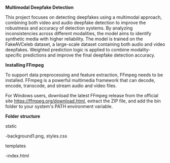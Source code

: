 **Multimodal Deepfake Detection**

This project focuses on detecting deepfakes using a multimodal approach, combining both video and audio deepfake detection to improve the robustness and accuracy of detection systems. By analyzing inconsistencies across different modalities, the model aims to identify synthetic media with higher reliability. The model is trained on the FakeAVCeleb dataset, a large-scale dataset containing both audio and video deepfakes. Weighted prediction logic is applied to combine modality-specific predictions and improve the final deepfake detection accuracy.

**Installing FFmpeg**

To support data preprocessing and feature extraction, FFmpeg needs to be installed. FFmpeg is a powerful multimedia framework that can decode, encode, transcode, and stream audio and video files.

For Windows users, download the latest FFmpeg release from the official site https://ffmpeg.org/download.html, extract the ZIP file, and add the bin folder to your system's PATH environment variable.

**Folder structure**

static

-background1.png, styles.css

templates

-index.html

